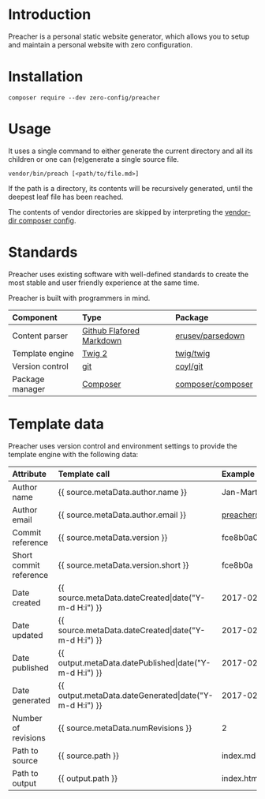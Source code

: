 # Introduction

Preacher is a personal static website generator, which allows you to setup and
maintain a personal website with zero configuration.

# Installation

```shell
composer require --dev zero-config/preacher
```

# Usage

It uses a single command to either generate the current directory and all its
children or one can (re)generate a single source file.

```shell
vendor/bin/preach [<path/to/file.md>]
```

If the path is a directory, its contents will be recursively generated, until
the deepest leaf file has been reached.

The contents of vendor directories are skipped by interpreting the
[vendor-dir composer config](https://getcomposer.org/doc/06-config.md#vendor-dir).

# Standards

Preacher uses existing software with well-defined standards to create the most
stable and user friendly experience at the same time.

Preacher is built with programmers in mind.

| Component       | Type                                                                                                        | Package                                                   |
|:----------------|:------------------------------------------------------------------------------------------------------------|:----------------------------------------------------------|
| Content parser  | [Github Flafored Markdown](https://guides.github.com/features/mastering-markdown/#GitHub-flavored-markdown) | [erusev/parsedown](http://parsedown.org/)                 |
| Template engine | [Twig 2](http://twig.sensiolabs.org/)                                                                       | [twig/twig](https://packagist.org/packages/twig/twig)     |
| Version control | [git](https://git-scm.com/)                                                                                 | [coyl/git](https://github.com/coyl/git)                   |
| Package manager | [Composer](https://getcomposer.org/)                                                                        | [composer/composer](https://github.com/composer/composer) |

# Template data

Preacher uses version control and environment settings to provide the template
engine with the following data:

| Attribute               | Template call                                              | Example                                  |
|:------------------------|:-----------------------------------------------------------|:-----------------------------------------|
| Author name             | {{ source.metaData.author.name }}                          | Jan-Marten de Boer                       |
| Author email            | {{ source.metaData.author.email }}                         | preacher@johmanx.com                     |
| Commit reference        | {{ source.metaData.version }}                              | fce8b0a0b1fa5f986282b51eb4824b3983c1e6e8 |
| Short commit reference  | {{ source.metaData.version.short }}                        | fce8b0a                                  |
| Date created            | {{ source.metaData.dateCreated&#124;date("Y-m-d H:i") }}   | 2017-02-04 13:37                         |
| Date updated            | {{ source.metaData.dateCreated&#124;date("Y-m-d H:i") }}   | 2017-02-05 00:42                         |
| Date published          | {{ output.metaData.datePublished&#124;date("Y-m-d H:i") }} | 2017-02-05 00:45                         |
| Date generated          | {{ output.metaData.dateGenerated&#124;date("Y-m-d H:i") }} | 2017-02-05 00:47                         |
| Number of revisions     | {{ source.metaData.numRevisions }}                         | 2                                        |
| Path to source          | {{ source.path }}                                          | index.md                                 |
| Path to output          | {{ output.path }}                                          | index.html                               |
